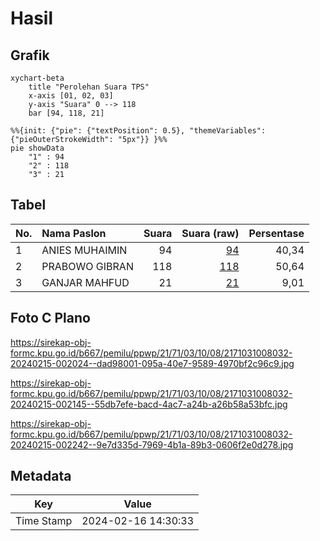 # Hasil

## Grafik

```mermaid
xychart-beta
    title "Perolehan Suara TPS"
    x-axis [01, 02, 03]
    y-axis "Suara" 0 --> 118
    bar [94, 118, 21]
```

```mermaid
%%{init: {"pie": {"textPosition": 0.5}, "themeVariables": {"pieOuterStrokeWidth": "5px"}} }%%
pie showData
    "1" : 94
    "2" : 118
    "3" : 21
```

## Tabel

| No. | Nama Paslon    | Suara | Suara (raw) | Persentase |
|:--- |:-------------- | -----:| -----------:| ----------:|
| 1   | ANIES MUHAIMIN | 94    | [94][p-1]   | 40,34      |
| 2   | PRABOWO GIBRAN | 118   | [118][p-2]  | 50,64      |
| 3   | GANJAR MAHFUD  | 21    | [21][p-3]   | 9,01       |


[p-1]: https://github.com/gigit-pemilu/pemilu-2024-21-kepulauan-riau/blob/main/pilpres/hitung-suara/sub/21-kepulauan-riau/sub/71-kota-batam/sub/03-sekupang/sub/1008-patam-lestari/sub/032-tps/sub/paslon-1.txt
[p-2]: https://github.com/gigit-pemilu/pemilu-2024-21-kepulauan-riau/blob/main/pilpres/hitung-suara/sub/21-kepulauan-riau/sub/71-kota-batam/sub/03-sekupang/sub/1008-patam-lestari/sub/032-tps/sub/paslon-2.txt
[p-3]: https://github.com/gigit-pemilu/pemilu-2024-21-kepulauan-riau/blob/main/pilpres/hitung-suara/sub/21-kepulauan-riau/sub/71-kota-batam/sub/03-sekupang/sub/1008-patam-lestari/sub/032-tps/sub/paslon-3.txt

## Foto C Plano

https://sirekap-obj-formc.kpu.go.id/b667/pemilu/ppwp/21/71/03/10/08/2171031008032-20240215-002024--dad98001-095a-40e7-9589-4970bf2c96c9.jpg

https://sirekap-obj-formc.kpu.go.id/b667/pemilu/ppwp/21/71/03/10/08/2171031008032-20240215-002145--55db7efe-bacd-4ac7-a24b-a26b58a53bfc.jpg

https://sirekap-obj-formc.kpu.go.id/b667/pemilu/ppwp/21/71/03/10/08/2171031008032-20240215-002242--9e7d335d-7969-4b1a-89b3-0606f2e0d278.jpg


## Metadata

| Key        | Value               |
| ---------- | ------------------- |
| Time Stamp | 2024-02-16 14:30:33 |




